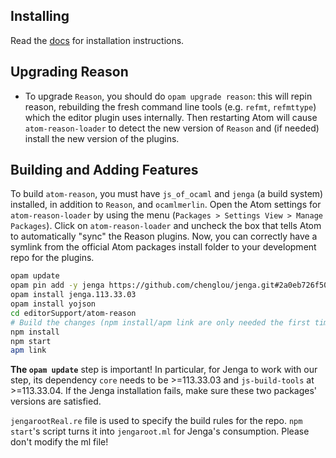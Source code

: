 
Installing
------------------
Read the [docs](http://facebook.github.io/reason/tools.html#merlin-atom) for installation instructions.


Upgrading Reason
------------------

- To upgrade `Reason`, you should do `opam upgrade reason`: this will repin reason, rebuilding the fresh command line tools (e.g. `refmt`, `refmttype`) which the editor plugin uses internally. Then restarting Atom will cause `atom-reason-loader` to detect the new version of `Reason` and (if needed) install the new version of the plugins.


Building and Adding Features
------------------
To build `atom-reason`, you must have `js_of_ocaml` and `jenga` (a build system) installed, in addition to `Reason`, and `ocamlmerlin`.
Open the Atom settings for `atom-reason-loader` by using the menu (`Packages > Settings View > Manage Packages`). Click on `atom-reason-loader` and uncheck the box that tells Atom to automatically "sync" the Reason plugins. Now, you can correctly have a symlink from the official Atom packages install folder to your development repo for the plugins.

```sh
opam update
opam pin add -y jenga https://github.com/chenglou/jenga.git#2a0eb726f503038ad70d43f8e8bbb4c41223108a
opam install jenga.113.33.03
opam install yojson
cd editorSupport/atom-reason
# Build the changes (npm install/apm link are only needed the first time)
npm install
npm start
apm link
```

**The `opam update`** step is important! In particular, for Jenga to work with our step, its dependency `core` needs to be >=113.33.03 and `js-build-tools` at >=113.33.04. If the Jenga installation fails, make sure these two packages' versions are satisfied.

`jengarootReal.re` file is used to specify the build rules for the repo. `npm start`'s script turns it into `jengaroot.ml` for Jenga's consumption. Please don't modify the ml file!
